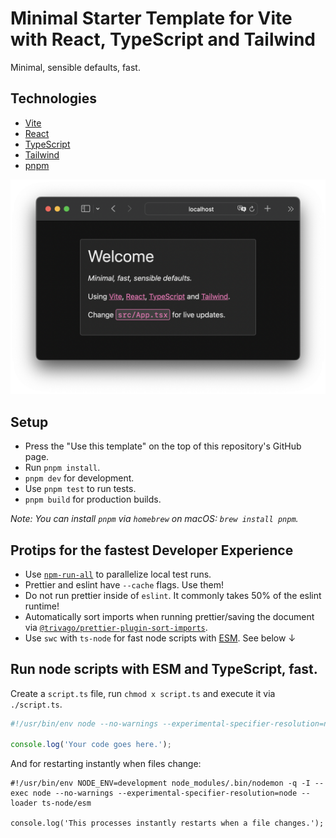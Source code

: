 # Minimal Starter Template for Vite with React, TypeScript and Tailwind

Minimal, sensible defaults, fast.

## Technologies

- [Vite](https://vitejs.dev/)
- [React](https://reactjs.org/)
- [TypeScript](https://www.typescriptlang.org)
- [Tailwind](https://tailwindcss.com/)
- [pnpm](https://pnpm.io/ja/)

![screenshot of `App.tsx`](./screenshot.png)

## Setup

- Press the "Use this template" on the top of this repository's GitHub page.
- Run `pnpm install`.
- `pnpm dev` for development.
- Use `pnpm test` to run tests.
- `pnpm build` for production builds.

_Note: You can install `pnpm` via `homebrew` on macOS: `brew install pnpm`._

## Protips for the fastest Developer Experience

- Use [`npm-run-all`](https://github.com/mysticatea/npm-run-all) to parallelize local test runs.
- Prettier and eslint have `--cache` flags. Use them!
- Do not run prettier inside of `eslint`. It commonly takes 50% of the eslint runtime!
- Automatically sort imports when running prettier/saving the document via [`@trivago/prettier-plugin-sort-imports`](https://github.com/trivago/prettier-plugin-sort-imports).
- Use `swc` with `ts-node` for fast node scripts with [ESM](https://hacks.mozilla.org/2018/03/es-modules-a-cartoon-deep-dive/). See below ↓

## Run node scripts with ESM and TypeScript, fast.

Create a `script.ts` file, run `chmod x script.ts` and execute it via `./script.ts`.

```script.ts
#!/usr/bin/env node --no-warnings --experimental-specifier-resolution=node --loader ts-node/esm

console.log('Your code goes here.');
```

And for restarting instantly when files change:

```
#!/usr/bin/env NODE_ENV=development node_modules/.bin/nodemon -q -I --exec node --no-warnings --experimental-specifier-resolution=node --loader ts-node/esm

console.log('This processes instantly restarts when a file changes.');
```
